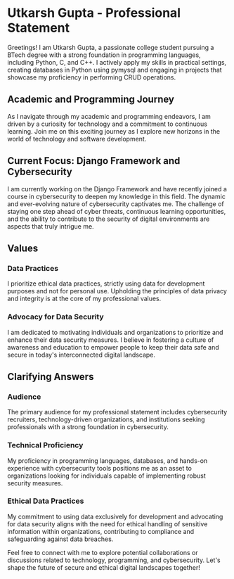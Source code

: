 

# Utkarsh Gupta - Professional Statement

Greetings! I am Utkarsh Gupta, a passionate college student pursuing a BTech degree with a strong foundation in programming languages, including Python, C, and C++. I actively apply my skills in practical settings, creating databases in Python using pymysql and engaging in projects that showcase my proficiency in performing CRUD operations.

## Academic and Programming Journey

As I navigate through my academic and programming endeavors, I am driven by a curiosity for technology and a commitment to continuous learning. Join me on this exciting journey as I explore new horizons in the world of technology and software development.

## Current Focus: Django Framework and Cybersecurity

I am currently working on the Django Framework and have recently joined a course in cybersecurity to deepen my knowledge in this field. The dynamic and ever-evolving nature of cybersecurity captivates me. The challenge of staying one step ahead of cyber threats, continuous learning opportunities, and the ability to contribute to the security of digital environments are aspects that truly intrigue me.

## Values

### Data Practices

I prioritize ethical data practices, strictly using data for development purposes and not for personal use. Upholding the principles of data privacy and integrity is at the core of my professional values.

### Advocacy for Data Security

I am dedicated to motivating individuals and organizations to prioritize and enhance their data security measures. I believe in fostering a culture of awareness and education to empower people to keep their data safe and secure in today's interconnected digital landscape.

## Clarifying Answers

### Audience

The primary audience for my professional statement includes cybersecurity recruiters, technology-driven organizations, and institutions seeking professionals with a strong foundation in cybersecurity.

### Technical Proficiency

My proficiency in programming languages, databases, and hands-on experience with cybersecurity tools positions me as an asset to organizations looking for individuals capable of implementing robust security measures.

### Ethical Data Practices

My commitment to using data exclusively for development and advocating for data security aligns with the need for ethical handling of sensitive information within organizations, contributing to compliance and safeguarding against data breaches.

Feel free to connect with me to explore potential collaborations or discussions related to technology, programming, and cybersecurity. Let's shape the future of secure and ethical digital landscapes together!
